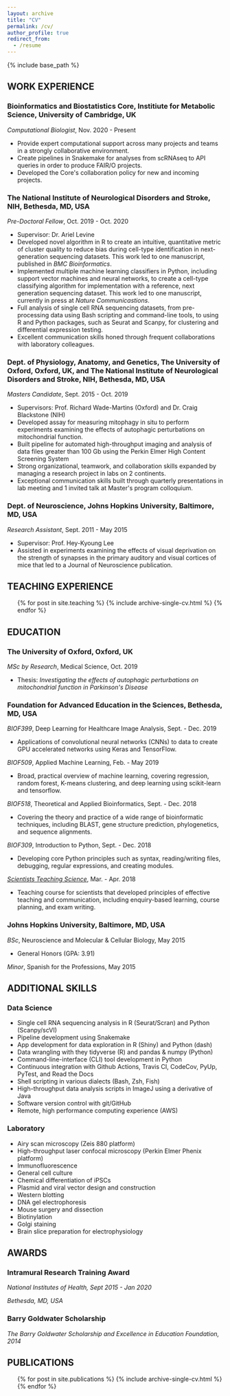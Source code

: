 ```yaml
---
layout: archive
title: "CV"
permalink: /cv/
author_profile: true
redirect_from:
  - /resume
---
```


{% include base_path %}

## WORK EXPERIENCE

### Bioinformatics and Biostatistics Core, Institiute for Metabolic Science, University of Cambridge, UK

_Computational Biologist_, Nov. 2020 - Present

* Provide expert computational support across many projects and teams in a strongly collaborative environment.
* Create pipelines in Snakemake for analyses from scRNAseq to API queries in order to produce FAIR/O projects.
* Developed the Core's collaboration policy for new and incoming projects. 

### The National Institute of Neurological Disorders and Stroke, NIH, Bethesda, MD, USA

_Pre-Doctoral Fellow_, Oct. 2019 - Oct. 2020

* Supervisor: Dr. Ariel Levine
* Developed novel algorithm in R to create an intuitive, quantitative metric of cluster quality to reduce bias during cell-type identification in next-generation sequencing datasets. This work led to one manuscript, published in _BMC Bioinformatics_.
* Implemented multiple machine learning classifiers in Python, including support vector machines and neural networks, to create a cell-type classifying algorithm for implementation with a reference, next generation sequencing dataset. This work led to one manuscript, currently in press at _Nature Communicastions_.
* Full analysis of single cell RNA sequencing datasets, from pre-processing data using Bash scripting and command-line tools, to using R and Python packages, such as Seurat and Scanpy, for clustering and differential expression testing.
* Excellent communication skills honed through frequent collaborations with laboratory colleagues.

### Dept. of Physiology, Anatomy, and Genetics, The University of Oxford, Oxford, UK, and The National Institute of Neurological Disorders and Stroke, NIH, Bethesda, MD, USA

_Masters Candidate_, Sept. 2015 - Oct. 2019

* Supervisors: Prof. Richard Wade-Martins (Oxford) and Dr. Craig Blackstone (NIH)
* Developed assay for measuring mitophagy in situ to perform experiments examining the effects of autophagic perturbations on mitochondrial function.
* Built pipeline for automated high-throughput imaging and analysis of data files greater than 100 Gb using the Perkin Elmer High Content Screening System
* Strong organizational, teamwork, and collaboration skills expanded by managing a research project in labs on 2 continents.
* Exceptional communication skills built through quarterly presentations in lab meeting and 1 invited talk at Master's program colloquium.

### Dept. of Neuroscience, Johns Hopkins University, Baltimore, MD, USA

_Research Assistant_, Sept. 2011 - May 2015

* Supervisor: Prof. Hey-Kyoung Lee
* Assisted in experiments examining the effects of visual deprivation on the strength of synapses in the primary auditory and visual cortices of mice that led to a Journal of Neuroscience publication.

## TEACHING EXPERIENCE

  <ul>{% for post in site.teaching %}
    {% include archive-single-cv.html %}
  {% endfor %}</ul>

## EDUCATION

### The University of Oxford, Oxford, UK

_MSc by Research_, Medical Science, Oct. 2019

* Thesis: _Investigating the effects of autophagic perturbations on mitochondrial function in Parkinson's Disease_

### Foundation for Advanced Education in the Sciences, Bethesda, MD, USA

_BIOF399_, Deep Learning for Healthcare Image Analysis, Sept. - Dec. 2019

* Applications of convolutional neural networks (CNNs) to data to create GPU accelerated networks using Keras and TensorFlow.

_BIOF509_, Applied Machine Learning, Feb. - May 2019

* Broad, practical overview of machine learning, covering regression, random forest, K-means clustering, and deep learning using scikit-learn and tensorflow.

_BIOF518_, Theoretical and Applied Bioinformatics, Sept. - Dec. 2018

* Covering the theory and practice of a wide range of bioinformatic techniques, including BLAST, gene structure prediction, phylogenetics, and sequence alignments.

_BIOF309_, Introduction to Python, Sept. - Dec. 2018

* Developing core Python principles such as syntax, reading/writing files, debugging, regular expressions, and creating modules.

_[Scientists Teaching Science](https://www.training.nih.gov/sts_main_page)_, Mar. - Apr. 2018
* Teaching course for scientists that developed principles of effective teaching and communication, including enquiry-based learning, course planning, and exam writing.

### Johns Hopkins University, Baltimore, MD, USA

_BSc_, Neuroscience and Molecular & Cellular Biology, May 2015

* General Honors (GPA: 3.91)

_Minor_, Spanish for the Professions, May 2015

## ADDITIONAL SKILLS

### Data Science

* Single cell RNA sequencing analysis in R (Seurat/Scran) and Python (Scanpy/scVI)
* Pipeline development using Snakemake
* App development for data exploration in R (Shiny) and Python (dash)
* Data wrangling with they tidyverse (R) and pandas & numpy (Python)
* Command-line-interface (CLI) tool development in Python
* Continuous integration with Github Actions, Travis CI, CodeCov, PyUp, PyTest, and Read the Docs
* Shell scripting in various dialects (Bash, Zsh, Fish)
* High-throughput data analysis scripts in ImageJ using a derivative of Java
* Software version control with git/GitHub
* Remote, high performance computing experience (AWS)

### Laboratory

* Airy scan microscopy (Zeis 880 platform)
* High-throughput laser confocal microscopy (Perkin Elmer Phenix platform)
* Immunofluorescence
* General cell culture
* Chemical differentiation of iPSCs
* Plasmid and viral vector design and construction
* Western blotting
* DNA gel electrophoresis
* Mouse surgery and dissection
* Biotinylation 
* Golgi staining
* Brain slice preparation for electrophysiology

## AWARDS

### Intramural Research Training Award

_National Institutes of Health, Sept 2015 - Jan 2020_

_Bethesda, MD, USA_

### Barry Goldwater Scholarship

_The Barry Goldwater Scholarship and Excellence in Education Foundation, 2014_

## PUBLICATIONS

  <ul>{% for post in site.publications %}
    {% include archive-single-cv.html %}
  {% endfor %}</ul>
  
